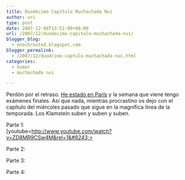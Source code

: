```yaml
---
title: Duodécimo Capítulo Muchachada Nui
author: uri
type: post
date: 2007-12-08T13:52:00+00:00
url: /2007/12/duodecimo-capitulo-muchachada-nui/
blogger_blog:
  - enochrooted.blogspot.com
blogger_permalink:
  - /2007/12/duodcimo-captulo-muchachada-nui.html
categories:
  - humor
  - muchachada nui

---
```

Perdón por el retraso. [He estado en París][1] y la semana que viene tengo exámenes finales. Así que nada, mientras procrastino os dejo con el capítulo del miércoles pasado que sigue en la magnífica línea de la temporada. Los Klamstein suben y suben y suben.

Parte 1:  
[youtube=http://www.youtube.com/watch?v=ZD8MR9CSw4M&rel=1&#8243;>

Parte 2:

Parte 3:

Parte 4:

 [1]: http://blogs.ccrtvi.com/sargon.php?itemid=7843